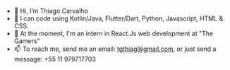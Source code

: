 - 👋 Hi, I’m Thiago Carvalho
- 👀 I can code using Kotlin/Java, Flutter/Dart, Python, Javascript, HTML & CSS.
- 🌱 At the moment, I'm an intern in React.Js web development at "The Gamers"
- 📫 To reach me, send me an email: tgthiag@gmail.com, or just send a message: +55 11 979717703

<!---
tgthiag/tgthiag is a ✨ special ✨ repository because its `README.md` (this file) appears on your GitHub profile.
You can click the Preview link to take a look at your changes.
--->
